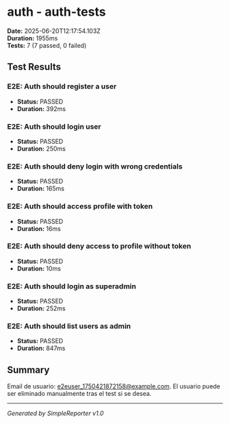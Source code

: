 # auth - auth-tests

**Date:** 2025-06-20T12:17:54.103Z  
**Duration:** 1955ms  
**Tests:** 7 (7 passed, 0 failed)

## Test Results


### E2E: Auth should register a user
- **Status:** PASSED
- **Duration:** 392ms



### E2E: Auth should login user
- **Status:** PASSED
- **Duration:** 250ms



### E2E: Auth should deny login with wrong credentials
- **Status:** PASSED
- **Duration:** 165ms



### E2E: Auth should access profile with token
- **Status:** PASSED
- **Duration:** 16ms



### E2E: Auth should deny access to profile without token
- **Status:** PASSED
- **Duration:** 10ms



### E2E: Auth should login as superadmin
- **Status:** PASSED
- **Duration:** 252ms



### E2E: Auth should list users as admin
- **Status:** PASSED
- **Duration:** 847ms



## Summary

Email de usuario: e2euser_1750421872158@example.com. El usuario puede ser eliminado manualmente tras el test si se desea.

---
*Generated by SimpleReporter v1.0*

